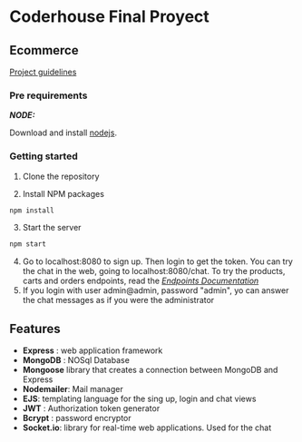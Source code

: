 #  Coderhouse Final Proyect

## Ecommerce
[Project guidelines](https://docs.google.com/document/d/1XmStDW5LJFpTN-yaMuVK09rrYmjMLOwZPrHTUE2jLIM/edit?usp=sharing)

### Pre requirements

_**NODE:**_

Download and install  [nodejs](https://nodejs.org/es/).

### Getting started

1.  Clone the repository

2.  Install NPM packages

```bash
npm install
```
3. Start the server
```bash
npm start
```
4. Go to localhost:8080 to sign up. Then login to get the token. You can try the chat in the web, going to localhost:8080/chat. To try the products, carts and orders endpoints, read the  _[Endpoints Documentation](https://documenter.getpostman.com/view/17950634/UVymzxZG)_ 
5. If you login with user admin@admin, password "admin", yo can answer the chat messages as if you were the administrator

## Features

 - **Express** : web application framework
 - **MongoDB** :  NOSql Database
 - **Mongoose** library that creates a connection between MongoDB and Express
 - **Nodemailer**: Mail manager
 - **EJS**: templating language for the sing up, login and chat views
 - **JWT** : Authorization token generator
 - **Bcrypt** : password encryptor
 - **Socket.io**: library for real-time web applications. Used for the chat
